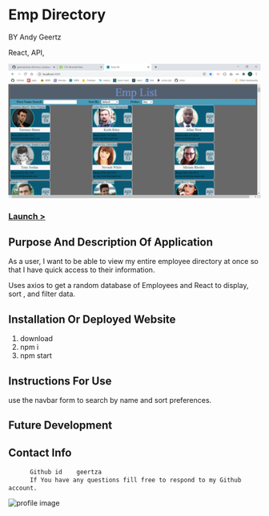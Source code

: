 # Emp Directory
  BY Andy Geertz       
  
 React, API,   
   
  
  
  ![](emp.png)
 ### [Launch  >](https://imp-list.herokuapp.com/)
  
  ## Purpose And Description Of Application
  As a user, I want to be able to view my entire employee directory at once so that I have quick access to their information.
  
  Uses axios to get a random database of Employees 
  and React to display, sort , and filter data.
  
  ## Installation Or Deployed Website
1) download
2) npm i
3) npm start


  
  ## Instructions For Use
use the navbar form to search by name and sort preferences.
  

  

  
  ## Future Development
  

  ## Contact Info
          Github id    geertza
          If You have any questions fill free to respond to my Github account.
![profile image](https://avatars3.githubusercontent.com/u/60946979?v=4) 
